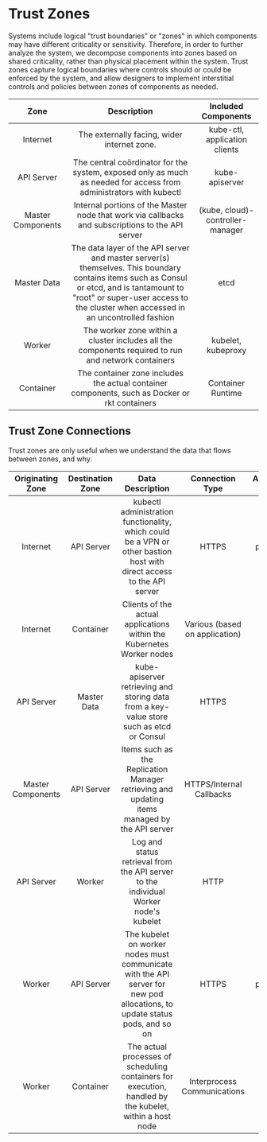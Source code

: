 # Trust Zones

Systems include logical "trust boundaries" or "zones" in which components may have different criticality or sensitivity. Therefore, in order to further analyze the system, we
decompose components into zones based on shared criticality, rather than physical placement within the system. Trust zones capture logical boundaries where controls should or
could be enforced by the system, and allow designers to implement interstitial controls and policies between zones of components as needed.

| Zone | Description | Included Components |
| :--: | :--: | :--: |
| Internet | The externally facing, wider internet zone. | kube-ctl, application clients |
| API Server | The central coördinator for the system, exposed only as much as needed for access from administrators with kubectl | kube-apiserver |
| Master Components | Internal portions of the Master node that work via callbacks and subscriptions to the API server | (kube, cloud)-controller-manager |
| Master Data | The data layer of the API server and master server(s) themselves. This boundary contains items such as Consul or etcd, and is tantamount to "root" or super-user access to the cluster when accessed in an uncontrolled fashion | etcd |
| Worker | The worker zone within a cluster includes all the components required to run and network containers | kubelet, kubeproxy |
| Container | The container zone includes the actual container components, such as Docker or rkt containers | Container Runtime |

## Trust Zone Connections

Trust zones are only useful when we understand the data that flows between zones, and why. 

| Originating Zone | Destination Zone | Data Description | Connection Type | Authentication Type |
| :---: | :---: | :---: | :---: | :---: |
| Internet | API Server | kubectl administration functionality, which could be a VPN or other bastion host with direct access to the API server | HTTPS | Verified and possibly two-way TLS |
| Internet | Container | Clients of the actual applications within the Kubernetes Worker nodes | Various (based on application) | N/A |
| API Server | Master Data | kube-apiserver retrieving and storing data from a key-value store such as etcd or Consul | HTTPS | Verified |
| Master Components | API Server | Items such as the Replication Manager retrieving and updating items managed by the API server | HTTPS/Internal Callbacks | Verified |
| API Server | Worker | Log and status retrieval from the API server to the individual Worker node's kubelet | HTTP | Unverified |
| Worker | API Server | The kubelet on worker nodes must communicate with the API server for new pod allocations, to update status pods, and so on | HTTPS | Verified and possibly two-way TLS |
| Worker | Container | The actual processes of scheduling containers for execution, handled by the kubelet, within a host node | Interprocess Communications | N/A |
